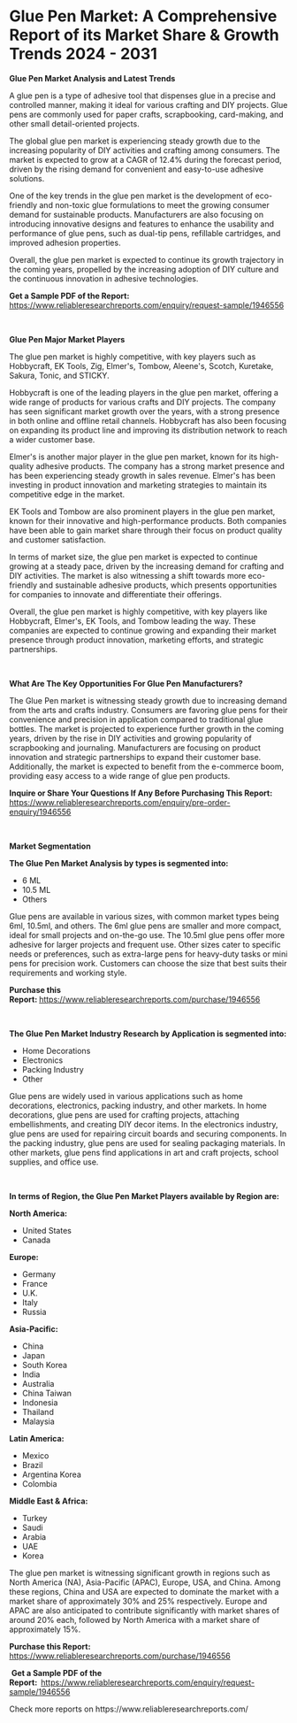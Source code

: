 <p><h1>Glue Pen Market: A Comprehensive Report of its Market Share & Growth Trends 2024 - 2031</h1></p><p><strong>Glue Pen Market Analysis and Latest Trends</strong></p>
<p><p>A glue pen is a type of adhesive tool that dispenses glue in a precise and controlled manner, making it ideal for various crafting and DIY projects. Glue pens are commonly used for paper crafts, scrapbooking, card-making, and other small detail-oriented projects.</p><p>The global glue pen market is experiencing steady growth due to the increasing popularity of DIY activities and crafting among consumers. The market is expected to grow at a CAGR of 12.4% during the forecast period, driven by the rising demand for convenient and easy-to-use adhesive solutions.</p><p>One of the key trends in the glue pen market is the development of eco-friendly and non-toxic glue formulations to meet the growing consumer demand for sustainable products. Manufacturers are also focusing on introducing innovative designs and features to enhance the usability and performance of glue pens, such as dual-tip pens, refillable cartridges, and improved adhesion properties.</p><p>Overall, the glue pen market is expected to continue its growth trajectory in the coming years, propelled by the increasing adoption of DIY culture and the continuous innovation in adhesive technologies.</p></p>
<p><strong>Get a Sample PDF of the Report:&nbsp;</strong> <a href="https://www.reliableresearchreports.com/enquiry/request-sample/1946556">https://www.reliableresearchreports.com/enquiry/request-sample/1946556</a></p>
<p>&nbsp;</p>
<p><strong>Glue Pen Major Market Players</strong></p>
<p><p>The glue pen market is highly competitive, with key players such as Hobbycraft, EK Tools, Zig, Elmer's, Tombow, Aleene's, Scotch, Kuretake, Sakura, Tonic, and STICKY.</p><p>Hobbycraft is one of the leading players in the glue pen market, offering a wide range of products for various crafts and DIY projects. The company has seen significant market growth over the years, with a strong presence in both online and offline retail channels. Hobbycraft has also been focusing on expanding its product line and improving its distribution network to reach a wider customer base.</p><p>Elmer's is another major player in the glue pen market, known for its high-quality adhesive products. The company has a strong market presence and has been experiencing steady growth in sales revenue. Elmer's has been investing in product innovation and marketing strategies to maintain its competitive edge in the market.</p><p>EK Tools and Tombow are also prominent players in the glue pen market, known for their innovative and high-performance products. Both companies have been able to gain market share through their focus on product quality and customer satisfaction.</p><p>In terms of market size, the glue pen market is expected to continue growing at a steady pace, driven by the increasing demand for crafting and DIY activities. The market is also witnessing a shift towards more eco-friendly and sustainable adhesive products, which presents opportunities for companies to innovate and differentiate their offerings.</p><p>Overall, the glue pen market is highly competitive, with key players like Hobbycraft, Elmer's, EK Tools, and Tombow leading the way. These companies are expected to continue growing and expanding their market presence through product innovation, marketing efforts, and strategic partnerships.</p></p>
<p>&nbsp;</p>
<p><strong>What Are The Key Opportunities For Glue Pen Manufacturers?</strong></p>
<p><p>The Glue Pen market is witnessing steady growth due to increasing demand from the arts and crafts industry. Consumers are favoring glue pens for their convenience and precision in application compared to traditional glue bottles. The market is projected to experience further growth in the coming years, driven by the rise in DIY activities and growing popularity of scrapbooking and journaling. Manufacturers are focusing on product innovation and strategic partnerships to expand their customer base. Additionally, the market is expected to benefit from the e-commerce boom, providing easy access to a wide range of glue pen products.</p></p>
<p><strong>Inquire or Share Your Questions If Any Before Purchasing This Report:</strong> <a href="https://www.reliableresearchreports.com/enquiry/pre-order-enquiry/1946556">https://www.reliableresearchreports.com/enquiry/pre-order-enquiry/1946556</a></p>
<p>&nbsp;</p>
<p><strong>Market Segmentation</strong></p>
<p><strong>The Glue Pen Market Analysis by types is segmented into:</strong></p>
<p><ul><li>6 ML</li><li>10.5 ML</li><li>Others</li></ul></p>
<p><p>Glue pens are available in various sizes, with common market types being 6ml, 10.5ml, and others. The 6ml glue pens are smaller and more compact, ideal for small projects and on-the-go use. The 10.5ml glue pens offer more adhesive for larger projects and frequent use. Other sizes cater to specific needs or preferences, such as extra-large pens for heavy-duty tasks or mini pens for precision work. Customers can choose the size that best suits their requirements and working style.</p></p>
<p><strong>Purchase this Report:&nbsp;</strong><a href="https://www.reliableresearchreports.com/purchase/1946556">https://www.reliableresearchreports.com/purchase/1946556</a></p>
<p>&nbsp;</p>
<p><strong>The Glue Pen Market Industry Research by Application is segmented into:</strong></p>
<p><ul><li>Home Decorations</li><li>Electronics</li><li>Packing Industry</li><li>Other</li></ul></p>
<p><p>Glue pens are widely used in various applications such as home decorations, electronics, packing industry, and other markets. In home decorations, glue pens are used for crafting projects, attaching embellishments, and creating DIY decor items. In the electronics industry, glue pens are used for repairing circuit boards and securing components. In the packing industry, glue pens are used for sealing packaging materials. In other markets, glue pens find applications in art and craft projects, school supplies, and office use.</p></p>
<p>&nbsp;</p>
<p><strong>In terms of Region, the Glue Pen Market Players available by Region are:</strong></p>
<p>
    <p> <strong> North America: </strong>
        <ul>
            <li>United States</li>
            <li>Canada</li>
        </ul>
        </p> 
    <p> <strong> Europe: </strong>
        <ul>
            <li>Germany</li>
            <li>France</li>
            <li>U.K.</li>
            <li>Italy</li>
            <li>Russia</li>
        </ul>
        </p> 
    <p> <strong> Asia-Pacific: </strong>
        <ul>
            <li>China</li>
            <li>Japan</li>
            <li>South Korea</li>
            <li>India</li>
            <li>Australia</li>
            <li>China Taiwan</li>
            <li>Indonesia</li>
            <li>Thailand</li>
            <li>Malaysia</li>
        </ul>
        </p> 
    <p> <strong> Latin America: </strong>
        <ul>
            <li>Mexico</li>
            <li>Brazil</li>
            <li>Argentina Korea</li>
            <li>Colombia</li>
        </ul>
        </p> 
    <p> <strong> Middle East & Africa: </strong>
        <ul>
            <li>Turkey</li>
            <li>Saudi</li>
            <li>Arabia</li>
            <li>UAE</li>
            <li>Korea</li>
        </ul>
    </p>
    </p>
<p><p>The glue pen market is witnessing significant growth in regions such as North America (NA), Asia-Pacific (APAC), Europe, USA, and China. Among these regions, China and USA are expected to dominate the market with a market share of approximately 30% and 25% respectively. Europe and APAC are also anticipated to contribute significantly with market shares of around 20% each, followed by North America with a market share of approximately 15%.</p></p>
<p><strong>Purchase this Report: </strong><a href="https://www.reliableresearchreports.com/purchase/1946556">https://www.reliableresearchreports.com/purchase/1946556</a></p>
<p>&nbsp;<strong>Get a Sample PDF of the Report:&nbsp;&nbsp;</strong><a href="https://www.reliableresearchreports.com/enquiry/request-sample/1946556">https://www.reliableresearchreports.com/enquiry/request-sample/1946556</a></p>
<p><strong></strong></p>
<p>Check more reports on https://www.reliableresearchreports.com/</p>